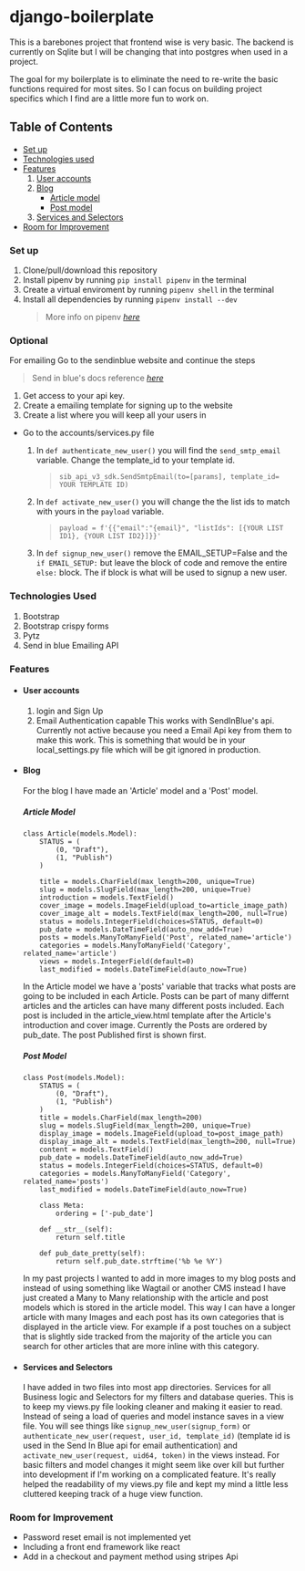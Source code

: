 # django-boilerplate

This is a barebones project that frontend wise is very basic. The backend is currently on Sqlite but I will be changing that into postgres when used in a project.

The goal for my boilerplate is to eliminate the need to re-write the basic functions required for most sites. So I can focus on building project specifics which I find are a little more fun to work on.


## Table of Contents
* [Set up](#set-up)
* [Technologies used](#technologies-used)
* [Features](#features)
    1. [User accounts](#user-accounts)
    2. [Blog](#blog)
        * [Article model](#article-model)
        * [Post model](#post-model)
    3. [Services and Selectors](#services-and-selectors)
* [Room for Improvement](#room-for-improvement)


### Set up
  1. Clone/pull/download this repository
  2. Install pipenv by running `pip install pipenv` in the terminal
  3. Create a virtual enviroment by running `pipenv shell` in the terminal
  4. Install all dependencies by running `pipenv install --dev`
     > More info on pipenv [_here_](https://realpython.com/pipenv-guide/)
  
### Optional
For emailing Go to the sendinblue website and continue the steps
> Send in blue's docs reference [_here_](https://developers.sendinblue.com/docs)
  
1. Get access to your api key.
2. Create a emailing template for signing up to the website
3. Create a list where you will keep all your users in

*  Go to the accounts/services.py file       
    1. In `def authenticate_new_user()` you will find the `send_smtp_email` variable. Change the template_id to your template id. 
        > `sib_api_v3_sdk.SendSmtpEmail(to=[params], template_id= YOUR TEMPLATE ID)`
        
    2. In `def activate_new_user()` you will change the the list ids to match with yours in the `payload` variable.
        > `payload = f'{{"email":"{email}", "listIds": [{YOUR LIST ID1}, {YOUR LIST ID2}]}}'`
    
    3. In `def signup_new_user()` remove the EMAIL_SETUP=False and the `if EMAIL_SETUP:` but leave the block of code and remove the entire `else:` block. The if block is what will be used to signup a new user.  


### Technologies Used
1. Bootstrap
2. Bootstrap crispy forms 
3. Pytz
4. Send in blue Emailing API


### Features
* #### User accounts
  1. login and Sign Up
  2. Email Authentication capable
     This works with SendInBlue's api. Currently not active because you need a Email Api key from them to make this work. 
     This is something that would be in your local_settings.py file which will be git ignored in production. 

* #### Blog

    For the blog I have made an 'Article' model and a 'Post' model. 

    ##### Article Model
    ```
    class Article(models.Model):
        STATUS = (
            (0, "Draft"), 
            (1, "Publish")
        )

        title = models.CharField(max_length=200, unique=True)
        slug = models.SlugField(max_length=200, unique=True)
        introduction = models.TextField()
        cover_image = models.ImageField(upload_to=article_image_path)
        cover_image_alt = models.TextField(max_length=200, null=True)
        status = models.IntegerField(choices=STATUS, default=0)
        pub_date = models.DateTimeField(auto_now_add=True)
        posts = models.ManyToManyField('Post', related_name='article')
        categories = models.ManyToManyField('Category', related_name='article')
        views = models.IntegerField(default=0)
        last_modified = models.DateTimeField(auto_now=True)
    ```
    In the Article model we have a 'posts' variable that tracks what posts are going to be included in each Article. Posts can be part of many differnt articles and the articles can have many different posts included. Each post is included in the article_view.html template after the Article's introduction and cover image. Currently the Posts are ordered by pub_date. The post Published first is shown first. 


    ##### Post Model
    ```
    class Post(models.Model):
        STATUS = (
            (0, "Draft"), 
            (1, "Publish")
        )
        title = models.CharField(max_length=200)
        slug = models.SlugField(max_length=200, unique=True)
        display_image = models.ImageField(upload_to=post_image_path)
        display_image_alt = models.TextField(max_length=200, null=True)
        content = models.TextField()
        pub_date = models.DateTimeField(auto_now_add=True)
        status = models.IntegerField(choices=STATUS, default=0)
        categories = models.ManyToManyField('Category', related_name='posts')
        last_modified = models.DateTimeField(auto_now=True)

        class Meta:
            ordering = ['-pub_date']
        
        def __str__(self):
            return self.title
        
        def pub_date_pretty(self):
            return self.pub_date.strftime('%b %e %Y')
    ```

    In my past projects I wanted to add in more images to my blog posts and instead of using something like Wagtail or another CMS instead I have just created a Many to Many relationship with the article and post models which is stored in the article model. This way I can have a longer article with many Images and each post has its own categories that is displayed in the article view. For example if a post touches on a subject that is slightly side tracked from the majority of the article you can search for other articles that are more inline with this category.

* #### Services and Selectors
    I have added in two files into most app directories. Services for all Business logic and Selectors for my filters and database queries. This is to keep my views.py file looking cleaner and making it easier to read. Instead of seing a load of queries and model instance saves in a view file. You will see things like `signup_new_user(signup_form)` or `authenticate_new_user(request, user_id, template_id)` (template id is used in the Send In Blue api for email authentication) and `activate_new_user(request, uid64, token)` in the views instead. For basic filters and model changes it might seem like over kill but further into development if I'm working on a complicated feature. It's really helped the readability of my views.py file and kept my mind a little less cluttered keeping track of a huge view function. 


### Room for Improvement
* Password reset email is not implemented yet
* Including a front end framework like react
* Add in a checkout and payment method using stripes Api